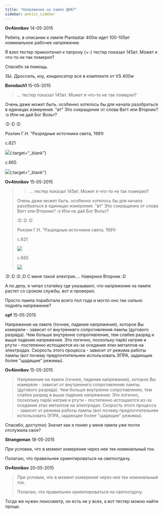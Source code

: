 ```yaml
---
title: "Напряжение на лампе ДНАТ"
sidebar: ponics_sidebar
---
```


**Ov4innikov** 14-05-2015

Ребята, в описании к лампе Plantastar 400w идет 100-105вт номинальное рабочее напряжение. 

Я взял тестер приконтачил к патрону (+-) тестер показал 145вт. Может я что-то не так померил? 

Спасибо за помощь. 

ЗЫ. Дроссель, изу, конденсатор все в комплекте от VS 400w


**Borodach1** 15-05-2015

> ... тестер показал 145вт. Может я что-то не так померил? 

Очень даже может быть. особенно хотелось бы для начала разобраться в единицах измерения. "вт" Это сокращение от слова Ватт или Вторник? :o Или не дай Бог Вольт?

:D :D :D

Рохлин Г.Н. "Разрядные источники света, 1991г

с.621

[![](/imagehost2/thumbs/screenhunter10may150653.jpg)](https://t.me/ponics_ru_files/14379){:target="_blank"}

с.665

[![](/imagehost2/thumbs/screenhunter09may150652.jpg)](https://t.me/ponics_ru_files/14380){:target="_blank"}


**Ov4innikov** 15-05-2015

> > ... тестер показал 145вт. Может я что-то не так померил? 
> 
> 
> 
> Очень даже может быть. особенно хотелось бы для начала разобраться в единицах измерения. "вт" Это сокращение от слова Ватт или Вторник? :o Или не дай Бог Вольт?
> 
> :D :D :D
> 
> Рохлин Г.Н. "Разрядные источники света, 1991г
> 
> с.621
> 
> ![](/imagehost2/thumbs/screenhunter10may150653.jpg)
> 
> с.665
> 
> ![](/imagehost2/thumbs/screenhunter09may150652.jpg)

:D :D :D ;D С меня такой электрик.... Наверное Вторник :D

А по делу, я читал статейку где указывают, что напряжение на лампе растет со сроком службы, вот и проверил. 

Просто лампа поработала всего пол года и могло оно так сильно поднять напряжение? 


**cpf** 15-05-2015

Напряжение на лампе (точнее, падение напряжения), которое Вы измеряли - зависит от внутреннего сопротивления лампы (дугового разряда). Чем больше внутренне сопротивление, тем слабее разряд и выше падение напряжения. Это логично, поскольку парЫ натрия и ртути - постепенно истощаются из-за оседания этих металлов на электродах. Скорость этого процесса - зависит от режима работы лампы (вот почему предпочтительнее использовать ЭПРА, задающие более "щадящие" режимы).


**Ov4innikov** 15-05-2015

> Напряжение на лампе (точнее, падение напряжения), которое Вы измеряли - зависит от внутреннего сопротивления лампы (дугового разряда). Чем больше внутренне сопротивление, тем слабее разряд и выше падение напряжения. Это логично, поскольку парЫ натрия и ртути - постепенно истощаются из-за оседания этих металлов на электродах. Скорость этого процесса - зависит от режима работы лампы (вот почему предпочтительнее использовать ЭПРА, задающие более "щадящие" режимы).

Спасибо, доступно) Значит как я понял у меня лампа уже почти отслужила свое?


**Strangeman** 18-05-2015

При условии, что в момент измерения через нее тек номинальный ток.

Полагаю, что правильнее ориентироваться на светоотдачу.


**Ov4innikov** 20-05-2015

> При условии, что в момент измерения через нее тек номинальный ток.
> 
> Полагаю, что правильнее ориентироваться на светоотдачу.

 

Тогда же нужен люксометр, он есть не у всех, а вот тестер можно найти проще.


